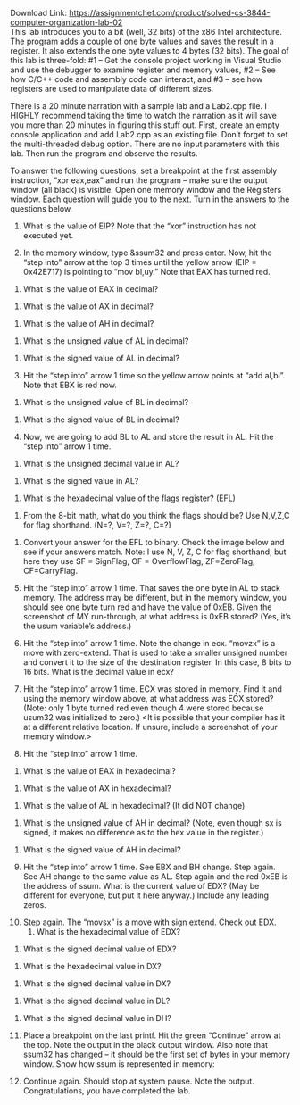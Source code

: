 Download Link: https://assignmentchef.com/product/solved-cs-3844-computer-organization-lab-02
<br>
<strong> </strong>This lab introduces you to a bit (well, 32 bits) of the x86 Intel architecture. The program adds a couple of one byte values and saves the result in a register. It also extends the one byte values to 4 bytes (32 bits). The goal of this lab is three-fold: #1 – Get the console project working in Visual Studio and use the debugger to examine register and memory values, #2 – See how C/C++ code and assembly code can interact, and #3 – see how registers are used to manipulate data of different sizes.




There is a 20 minute narration with a sample lab and a Lab2.cpp file. I HIGHLY recommend taking the time to watch the narration as it will save you more than 20 minutes in figuring this stuff out. First, create an empty console application and add Lab2.cpp as an existing file. Don’t forget to set the multi-threaded debug option. There are no input parameters with this lab. Then run the program and observe the results.




To answer the following questions, set a breakpoint at the first assembly instruction, “xor eax,eax” and run the program – make sure the output window (all black) is visible. Open one memory window and the Registers window. Each question will guide you to the next. Turn in the answers to the questions below.




<ol>

 <li>What is the value of EIP? Note that the “xor” instruction has not executed yet.</li>

</ol>







<ol start="2">

 <li>In the memory window, type &amp;ssum32 and press enter. Now, hit the “step into” arrow at the top 3 times until the yellow arrow (EIP = 0x42E717) is pointing to “mov bl,uy.” Note that EAX has turned red.</li>

</ol>




<ol>

 <li>What is the value of EAX in decimal?</li>

</ol>




<ol>

 <li>What is the value of AX in decimal?</li>

</ol>




<ol>

 <li>What is the value of AH in decimal?</li>

</ol>




<ol>

 <li>What is the unsigned value of AL in decimal?</li>

</ol>




<ol>

 <li>What is the signed value of AL in decimal?</li>

</ol>







<ol start="3">

 <li>Hit the “step into” arrow 1 time so the yellow arrow points at “add al,bl”. Note that EBX is red now.</li>

</ol>




<ol>

 <li>What is the unsigned value of BL in decimal?</li>

</ol>




<ol>

 <li>What is the signed value of BL in decimal?</li>

</ol>













<ol start="4">

 <li>Now, we are going to add BL to AL and store the result in AL. Hit the “step into” arrow 1 time.</li>

</ol>




<ol>

 <li>What is the unsigned decimal value in AL?</li>

</ol>




<ol>

 <li>What is the signed value in AL?</li>

</ol>




<ol>

 <li>What is the hexadecimal value of the flags register? (EFL)</li>

</ol>




<ol>

 <li>From the 8-bit math, what do you think the flags should be? Use N,V,Z,C for flag shorthand. (N=?, V=?, Z=?, C=?)</li>

</ol>




<ol>

 <li>Convert your answer for the EFL to binary. Check the image below and see if your answers match. Note: I use N, V, Z, C for flag shorthand, but here they use SF = SignFlag, OF = OverflowFlag, ZF=ZeroFlag, CF=CarryFlag.</li>

</ol>













<ol start="5">

 <li>Hit the “step into” arrow 1 time. That saves the one byte in AL to stack memory. The address may be different, but in the memory window, you should see one byte turn red and have the value of 0xEB. Given the screenshot of MY run-through, at what address is 0xEB stored? (Yes, it’s the usum variable’s address.)</li>

</ol>













<ol start="6">

 <li>Hit the “step into” arrow 1 time. Note the change in ecx. “movzx” is a move with zero-extend. That is used to take a smaller unsigned number and convert it to the size of the destination register. In this case, 8 bits to 16 bits. What is the decimal value in ecx?</li>

</ol>







<ol start="7">

 <li>Hit the “step into” arrow 1 time. ECX was stored in memory. Find it and using the memory window above, at what address was ECX stored? (Note: only 1 byte turned red even though 4 were stored because usum32 was initialized to zero.) &lt;It is possible that your compiler has it at a different relative location. If unsure, include a screenshot of your memory window.&gt;</li>

</ol>







<ol start="8">

 <li>Hit the “step into” arrow 1 time.</li>

</ol>




<ol>

 <li>What is the value of EAX in hexadecimal?</li>

</ol>




<ol>

 <li>What is the value of AX in hexadecimal?</li>

</ol>




<ol>

 <li>What is the value of AL in hexadecimal? (It did NOT change)</li>

</ol>




<ol>

 <li>What is the unsigned value of AH in decimal? (Note, even though sx is signed, it makes no difference as to the hex value in the register.)</li>

</ol>




<ol>

 <li>What is the signed value of AH in decimal?</li>

</ol>







<ol start="9">

 <li>Hit the “step into” arrow 1 time. See EBX and BH change. Step again. See AH change to the same value as AL. Step again and the red 0xEB is the address of ssum. What is the current value of EDX? (May be different for everyone, but put it here anyway.) Include any leading zeros.</li>

</ol>
















<ol start="10">

 <li>Step again. The “movsx” is a move with sign extend. Check out EDX.

  <ol>

   <li>What is the hexadecimal value of EDX?</li>

  </ol></li>

</ol>




<ol>

 <li>What is the signed decimal value of EDX?</li>

</ol>




<ol>

 <li>What is the hexadecimal value in DX?</li>

</ol>




<ol>

 <li>What is the signed decimal value in DX?</li>

</ol>




<ol>

 <li>What is the signed decimal value in DL?</li>

</ol>




<ol>

 <li>What is the signed decimal value in DH?</li>

</ol>







<ol start="11">

 <li>Place a breakpoint on the last printf. Hit the green “Continue” arrow at the top. Note the output in the black output window. Also note that ssum32 has changed – it should be the first set of bytes in your memory window. Show how ssum is represented in memory:</li>

</ol>







<ol start="12">

 <li>Continue again. Should stop at system pause. Note the output. Congratulations, you have completed the lab.</li>

</ol>
